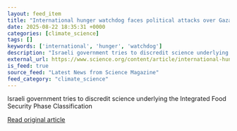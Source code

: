 ```yaml
---
layout: feed_item
title: "International hunger watchdog faces political attacks over Gaza famine declaration"
date: 2025-08-22 18:35:31 +0000
categories: [climate_science]
tags: []
keywords: ['international', 'hunger', 'watchdog']
description: "Israeli government tries to discredit science underlying the Integrated Food Security Phase Classification"
external_url: https://www.science.org/content/article/international-hunger-watchdog-faces-political-attacks-over-gaza-famine-declaration
is_feed: true
source_feed: "Latest News from Science Magazine"
feed_category: "climate_science"
---
```


Israeli government tries to discredit science underlying the Integrated Food Security Phase Classification

[Read original article](https://www.science.org/content/article/international-hunger-watchdog-faces-political-attacks-over-gaza-famine-declaration)
